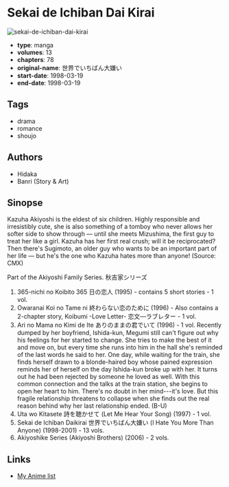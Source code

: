 # Sekai de Ichiban Dai Kirai

![sekai-de-ichiban-dai-kirai](https://cdn.myanimelist.net/images/manga/3/5257.jpg)

-   **type**: manga
-   **volumes**: 13
-   **chapters**: 78
-   **original-name**: 世界でいちばん大嫌い
-   **start-date**: 1998-03-19
-   **end-date**: 1998-03-19

## Tags

-   drama
-   romance
-   shoujo

## Authors

-   Hidaka
-   Banri (Story & Art)

## Sinopse

Kazuha Akiyoshi is the eldest of six children. Highly responsible and irresistibly cute, she is also something of a tomboy who never allows her softer side to show through –– until she meets Mizushima, the first guy to treat her like a girl. Kazuha has her first real crush; will it be reciprocated? Then there's Sugimoto, an older guy who wants to be an important part of her life — but he's the one who Kazuha hates more than anyone! (Source: CMX)

Part of the Akiyoshi Family Series. 秋吉家シリーズ

1. 365-nichi no Koibito 365 日の恋人 (1995) - contains 5 short stories - 1 vol.
2. Owaranai Koi no Tame ni 終わらない恋のために (1996) - Also contains a 2-chapter story, Koibumi -Love Letter- 恋文―ラブレター - 1 vol.
3. Ari no Mama no Kimi de Ite ありのままの君でいて (1996) - 1 vol.
   Recently dumped by her boyfriend, Ishida-kun, Megumi still can't figure out why his feelings for her started to change. She tries to make the best of it and move on, but every time she runs into him in the hall she's reminded of the last words he said to her. One day, while waiting for the train, she finds herself drawn to a blonde-haired boy whose pained expression reminds her of herself on the day Ishida-kun broke up with her. It turns out he had been rejected by someone he loved as well. With this common connection and the talks at the train station, she begins to open her heart to him. There's no doubt in her mind---it's love. But this fragile relationship threatens to collapse when she finds out the real reason behind why her last relationship ended. (B-U)
4. Uta wo Kitasete 詩を聴かせて (Let Me Hear Your Song) (1997) - 1 vol.
5. Sekai de Ichiban Daikirai 世界でいちばん大嫌い (I Hate You More Than Anyone) (1998-2001) - 13 vols.
6. Akiyoshike Series (Akiyoshi Brothers) (2006) - 2 vols.

## Links

-   [My Anime list](https://myanimelist.net/manga/1563/Sekai_de_Ichiban_Dai_Kirai)
